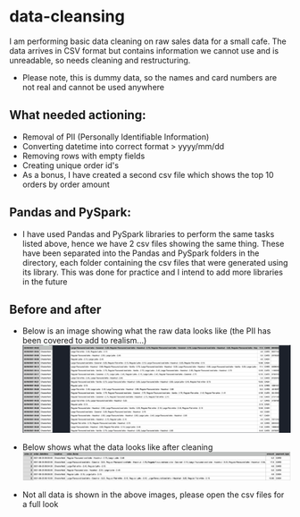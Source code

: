 # data-cleansing
I am performing basic data cleaning on raw sales data for a small cafe. The data arrives in CSV format but contains information we cannot use and is unreadable, so needs cleaning and restructuring.
- Please note, this is dummy data, so the names and card numbers are not real and cannot be used anywhere

## What needed actioning:
- Removal of PII (Personally Identifiable Information)
- Converting datetime into correct format > yyyy/mm/dd
- Removing rows with empty fields
- Creating unique order id's
- As a bonus, I have created a second csv file which shows the top 10 orders by order amount

## Pandas and PySpark:
- I have used Pandas and PySpark libraries to perform the same tasks listed above, hence we have 2 csv files showing the same thing. These have been separated into the Pandas and PySpark folders in the directory, each folder containing the csv files that were generated using its library. This was done for practice and I intend to add more libraries in the future

## Before and after
- Below is an image showing what the raw data looks like (the PII has been covered to add to realism...)
![alt text](raw-data.png)

- Below shows what the data looks like after cleaning
![alt text](clean-data.png)

- Not all data is shown in the above images, please open the csv files for a full look


